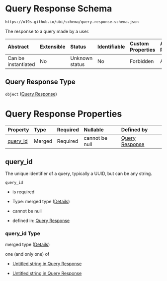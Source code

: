 # Query Response Schema

```txt
https://o19s.github.io/ubi/schema/query.response.schema.json
```

The response to a query made by a user.

| Abstract            | Extensible | Status         | Identifiable | Custom Properties | Additional Properties | Access Restrictions | Defined In                                                                                |
| :------------------ | :--------- | :------------- | :----------- | :---------------- | :-------------------- | :------------------ | :---------------------------------------------------------------------------------------- |
| Can be instantiated | No         | Unknown status | No           | Forbidden         | Allowed               | none                | [query.response.schema.json](../../out/query.response.schema.json "open original schema") |

## Query Response Type

`object` ([Query Response](query-1.md))

# Query Response Properties

| Property               | Type   | Required | Nullable       | Defined by                                                                                                                           |
| :--------------------- | :----- | :------- | :------------- | :----------------------------------------------------------------------------------------------------------------------------------- |
| [query\_id](#query_id) | Merged | Required | cannot be null | [Query Response](query-1-properties-query_id.md "https://o19s.github.io/ubi/schema/query.response.schema.json#/properties/query_id") |

## query\_id

The unique identifier of a query, typically a UUID, but can be any string.

`query_id`

* is required

* Type: merged type ([Details](query-1-properties-query_id.md))

* cannot be null

* defined in: [Query Response](query-1-properties-query_id.md "https://o19s.github.io/ubi/schema/query.response.schema.json#/properties/query_id")

### query\_id Type

merged type ([Details](query-1-properties-query_id.md))

one (and only one) of

* [Untitled string in Query Response](query-1-properties-query_id-oneof-0.md "check type definition")

* [Untitled string in Query Response](query-1-properties-query_id-oneof-1.md "check type definition")
